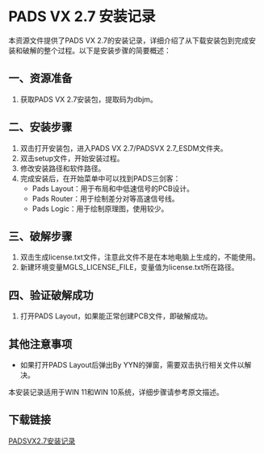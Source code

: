 # PADS VX 2.7 安装记录

本资源文件提供了PADS VX 2.7的安装记录，详细介绍了从下载安装包到完成安装和破解的整个过程。以下是安装步骤的简要概述：

## 一、资源准备
1. 获取PADS VX 2.7安装包，提取码为dbjm。

## 二、安装步骤
1. 双击打开安装包，进入PADS VX 2.7/PADSVX 2.7_ESDM文件夹。
2. 双击setup文件，开始安装过程。
3. 修改安装路径和软件路径。
4. 完成安装后，在开始菜单中可以找到PADS三剑客：
   - Pads Layout：用于布局和中低速信号的PCB设计。
   - Pads Router：用于绘制差分对等高速信号线。
   - Pads Logic：用于绘制原理图，使用较少。

## 三、破解步骤
1. 双击生成license.txt文件，注意此文件不是在本地电脑上生成的，不能使用。
2. 新建环境变量MGLS_LICENSE_FILE，变量值为license.txt所在路径。

## 四、验证破解成功
1. 打开PADS Layout，如果能正常创建PCB文件，即破解成功。

## 其他注意事项
- 如果打开PADS Layout后弹出By YYN的弹窗，需要双击执行相关文件以解决。

本安装记录适用于WIN 11和WIN 10系统，详细步骤请参考原文描述。

## 下载链接

[PADSVX2.7安装记录](https://pan.quark.cn/s/8f0072c0a5eb)